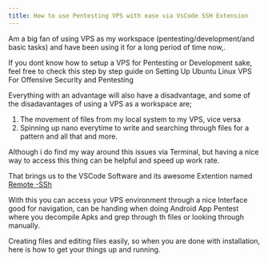 ```yaml
---
title: How to use Pentesting VPS with ease via VsCode SSH Extension
---
```


Am a big fan of using VPS as my workspace (pentesting/development/and basic tasks) and have been using it for a long period of time now,.

If you dont know how to setup a VPS for Pentesting or Development sake, feel free to check this step by step guide on Setting Up Ubuntu Linux VPS For Offensive Security and Pentesting

Everything with an advantage will also have a disadvantage, and some of the disadavantages of using a VPS as a workspace are;

1. The movement of files from my local system to my VPS, vice versa
2. Spinning up nano everytime to write and searching through files for a pattern and all that and more.

Although i do find my way around this issues via Terminal, but having a nice way to access this thing can be helpful and speed up work rate.

That brings us to the VSCode Software and its awesome Extention named <a href="https://marketplace.visualstudio.com/items?itemName=ms-vscode-remote.remote-ssh"> Remote -SSh  </a>

With this you can access your VPS environment through a nice Interface good for navigation, can be handing when doing Android App Pentest where you decompile Apks and grep through th files or looking through manually.

Creating files and editing files easily, so when you are done with installation, here is how to get your things up and running.

